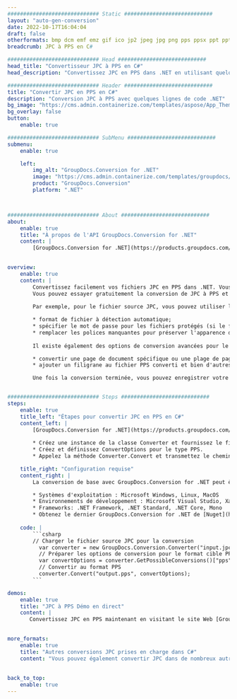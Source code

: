 ```yaml
---
############################# Static ############################
layout: "auto-gen-conversion"
date: 2022-10-17T16:04:04
draft: false
otherformats: bmp dcm emf emz gif ico jp2 jpeg jpg png pps ppsx ppt pptx psb psd svg svgz tga tif tiff webp wmf wmz
breadcrumb: JPC à PPS en C#

############################# Head ############################
head_title: "Convertisseur JPC à PPS en C#"
head_description: "Convertissez JPC en PPS dans .NET en utilisant quelques lignes de code. Utilisez l'API de conversion de documents GroupDocs pour convertir plus de 160 formats de fichiers."

############################# Header ############################
title: "Convertir JPC en PPS en C#"
description: "Conversion JPC à PPS avec quelques lignes de code .NET"
bg_image: "https://cms.admin.containerize.com/templates/aspose/App_Themes/V3/images/bg/header1.png"
bg_overlay: false
button:
    enable: true

############################# SubMenu ############################
submenu:
    enable: true

    left:
        img_alt: "GroupDocs.Conversion for .NET"
        image: "https://cms.admin.containerize.com/templates/groupdocs/images/product-logos/90x90-noborder/groupdocs-conversion-net.png"
        product: "GroupDocs.Conversion"
        platform: ".NET"



############################# About ############################
about:
    enable: true
    title: "À propos de l'API GroupDocs.Conversion for .NET"
    content: |
        [GroupDocs.Conversion for .NET](https://products.groupdocs.com/conversion/net/) peut être utilisé pour convertir Microsoft Word, Excel, PowerPoint, PDF, Visio et d'autres formats. GroupDocs.Conversion est une API autonome adaptée aux systèmes back-end et internes nécessitant des performances élevées. Il ne dépend d'aucun logiciel tel que Microsoft ou Open Office.
    

overview:
    enable: true
    content: |
        Convertissez facilement vos fichiers JPC en PPS dans .NET. Vous pouvez utiliser seulement quelques lignes de code C# dans n'importe quelle plate-forme de votre choix comme - Windows, Linux, macOS.
        Vous pouvez essayer gratuitement la conversion de JPC à PPS et évaluer la qualité des résultats de conversion. En plus des scénarios de conversion de fichiers simples, vous pouvez essayer des options plus avancées pour charger le fichier source JPC et pour enregistrer le résultat de sortie PPS. 
        
        Par exemple, pour le fichier source JPC, vous pouvez utiliser les options de chargement suivantes :

        * format de fichier à détection automatique;
        * spécifier le mot de passe pour les fichiers protégés (si le format de fichier le prend en charge);
        * remplacer les polices manquantes pour préserver l'apparence du document.
        
        Il existe également des options de conversion avancées pour le fichier PPS :

        * convertir une page de document spécifique ou une plage de pages;
        * ajouter un filigrane au fichier PPS converti et bien d'autres.

        Une fois la conversion terminée, vous pouvez enregistrer votre fichier PPS dans le chemin du fichier local ou dans tout stockage tiers tel que FTP, Amazon S3, Google Drive, Dropbox, etc. Veuillez noter - pour convertir JPC en PPS aucun logiciel supplémentaire n'est nécessaire - comme MS Office, Open Office, Adobe Acrobat Reader, etc.


############################# Steps ############################
steps:
    enable: true
    title_left: "Étapes pour convertir JPC en PPS en C#"
    content_left: |
        [GroupDocs.Conversion for .NET](https://products.groupdocs.com/conversion/net/) permet aux développeurs de convertir facilement un fichier JPC en PPS avec quelques lignes de code.
        
        * Créez une instance de la classe Converter et fournissez le fichier JPC avec le chemin complet
        * Créez et définissez ConvertOptions pour le type PPS.
        * Appelez la méthode Converter.Convert et transmettez le chemin complet et le format (PPS) en tant que paramètre

    title_right: "Configuration requise"
    content_right: |
        La conversion de base avec GroupDocs.Conversion for .NET peut être effectuée en quelques étapes simples. Nos API sont prises en charge sur toutes les principales plates-formes et systèmes d'exploitation. Avant d'exécuter le code ci-dessous, assurez-vous que les prérequis suivants sont installés sur votre système.

        * Systèmes d'exploitation : Microsoft Windows, Linux, MacOS
        * Environnements de développement : Microsoft Visual Studio, Xamarin, MonoDevelop
        * Frameworks: .NET Framework, .NET Standard, .NET Core, Mono
        * Obtenez le dernier GroupDocs.Conversion for .NET de [Nuget](https://www.nuget.org/packages/groupdocs.conversion)
         
    code: |
        ```csharp    
        // Charger le fichier source JPC pour la conversion
          var converter = new GroupDocs.Conversion.Converter("input.jpc");
          // Préparer les options de conversion pour le format cible PPS
          var convertOptions = converter.GetPossibleConversions()["pps"].ConvertOptions;
          // Convertir au format PPS
          converter.Convert("output.pps", convertOptions);
        ```

demos:
    enable: true
    title: "JPC à PPS Démo en direct"
    content: |
       Convertissez JPC en PPS maintenant en visitant le site Web [GroupDocs.Conversion App](https://products.groupdocs.app/conversion/family). La démo en ligne présente les avantages suivants
          

more_formats:
    enable: true
    title: "Autres conversions JPC prises en charge dans C#"
    content: "Vous pouvez également convertir JPC dans de nombreux autres formats de fichiers. Veuillez consulter la liste ci-dessous."
       
       
back_to_top:
    enable: true
---
```

